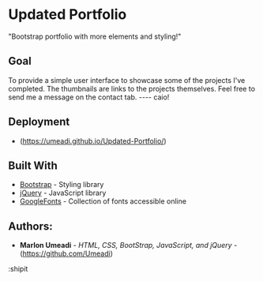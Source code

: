 
# Updated Portfolio

"Bootstrap portfolio with more elements and styling!"


## Goal

To provide a simple user interface to showcase some of the projects I've completed. The thumbnails are links to the projects themselves. Feel free to send me a message on the contact tab. ---- caio!


## Deployment

* (https://umeadi.github.io/Updated-Portfolio/)


## Built With

* [Bootstrap](https://getbootstrap.com/) - Styling library
* [jQuery](https://jquery.com/) - JavaScript library
* [GoogleFonts](https://fonts.google.com/) - Collection of fonts accessible online


## Authors:

* **Marlon Umeadi** - *HTML, CSS, BootStrap, JavaScript, and jQuery* - (https://github.com/Umeadi)

:shipit
